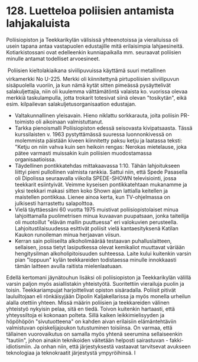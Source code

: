 


    
# 128. Luetteloa poliisien antamista lahjakaluista

Poliisiopiston ja Teekkarikylän välisissä yhteenotoissa ja vierailuissa oli usein tapana antaa vastapuolen edustajille mitä 
erilaisimpia lahjaesineitä. Kotiarkistossani ovat edelleenkin kunniapaikalla mm. seuraavat poliisien minulle antamat todelliset 
arvoesineet. 

 Poliisien kieltolakiaikana siviilipuvuissa käyttämä suuri metallinen virkamerkki No U-225. Merkki oli kiinnitettynä 
pirtupoliisien siviilipuvun sisäpuolella vuoriin, ja kun nämä kytät sitten pimeässä pysäyttelivät salakuljettajia, niin oli kuulemma 
välttämätöntä valaista ko. vuorissa olevaa merkkiä taskulampulla, jotta trokarit totesivat siinä olevan "tosikytän", eikä esim. 
kilpailevan salakuljetusorganisaation edustajan.
- Valtakunnallinen yleisavain. Hieno niklattu sorkkarauta, joita poliisin PR-toimisto oli aikoinaan valmistuttanut.
- Tarkka pienoismalli Poliisiopiston edessä seisovasta kivipatsaasta. Tässä kurssilaisten v. 1963 pystyttämässä suuressa 
luonnonkivessä on molemmista päistään kiveen kiinnitetty paksu ketju ja laatassa teksti: "Ketju on niin vahva kuin sen heikoin 
rengas: Nerokas mietelause, joka pätee varmasti muissakin kuin poliisien muodostamassa organisaatioissa.
- Täydellinen pontikkatehdas mittakaavassa 1:10. Tähän lahjoitukseen liittyi pieni pullollinen valmista rankkia. Sattui niin, että 
Spede Pasasella oli Dipolissa seuraavalla viikolla SPEDE-SHOWN televisiointi, jossa teekkarit esiintyivät. Veimme kyseisen 
pontikkatehtaan mukanamme ja yksi teekkari makasi sitten koko Shown ajan lattialla keitellen ja maistellen pontikkaa. Lienee 
ainoa kerta, kun TV-ohjelmassa on julkisesti harrastettu salapolttoa.
- Vielä täyttäessäni 60 vuotta 1975 muistivat poliisiopistolaiset minua lahjoittamalla puolimetrisen minua kuvaavan puupatsaan, 
jonka taiteilija oli muotoillut "elävän mallin puuttuessa" eri valokuvien perusteella. Lahjoitustilaisuudessa esittivät poliisit vielä
kantaesityksenä Katilan Kaukon runoileman minua herjaavan viisun.
- Kerran sain poliiseilta alkoholimäärää testaavan puhalluslaitteen, sellaisen, jossa tietyt lasiputkessa olevat kemikaliot muuttavat 
väriään hengitysilman alkoholipitoisuuden suhteessa. Laite kului kuitenkin varsin pian "loppuun" kylän teekkareiden todistaessa 
minulle innokkaasti tämän laitteen avulla raitista mielenlaatuaan.

Edellä kertomani jäynätouhun lisäksi oli poliisiopiston ja Teekkarikylän välillä varsin paljon myös asiallistakin yhteistyötä. 
Suoritettiin vierailuja puolin ja toisin. Teekkariampujat harjoittelivat opiston sisäradalla. Poliisit pitivät lauluiltojaan eli 
rönkäisyjään Dipolin Kaljakellarissa ja myös monella urheilun alalla otettiin yhteen. Missä määrin poliisien ja teekkareiden 
välinen yhteistyö nykyisin pelaa, sitä en tiedä. Toivon kuitenkin hartaasti, että yhteyssiltoja ei kokonaan polteta. Sillä kaiken 
leikkimielisyyden ja höpöhöpön "sivutuotteena" on kahden aivan erilaisiin elämäntehtäviin valmistuvan opiskelijajoukon
tutustuminen toisiinsa. On varmaa, että tällainen vuorovaikutus on samalla myös yhtenä seerumina sellaiseenkin "tautiin", johon 
ainakin teknikoiden väitetään helposti sairastuvan - fakki-idiotismiin. Ja onhan niin, että järjestyksestä vastaavat tarvitsevat 
avukseen teknologiaa ja teknokraatit järjestystä ympyröihinsä.
	I

